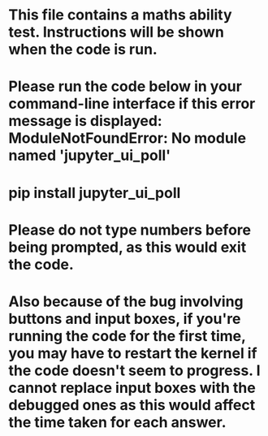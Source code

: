 # This file contains a maths ability test. Instructions will be shown when the code is run.
# Please run the code below in your command-line interface if this error message is displayed: ModuleNotFoundError: No module named 'jupyter_ui_poll'
# pip install jupyter_ui_poll
# Please do not type numbers before being prompted, as this would exit the code.
# Also because of the bug involving buttons and input boxes, if you're running the code for the first time, you may have to restart the kernel if the code doesn't seem to progress. I cannot replace input boxes with the debugged ones as this would affect the time taken for each answer.

